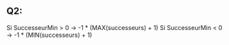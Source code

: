## Q2:

Si SuccesseurMin > 0 -> -1 * (MAX(successeurs) + 1)
Si SuccesseurMin < 0 -> -1 * (MIN(successeurs) + 1)